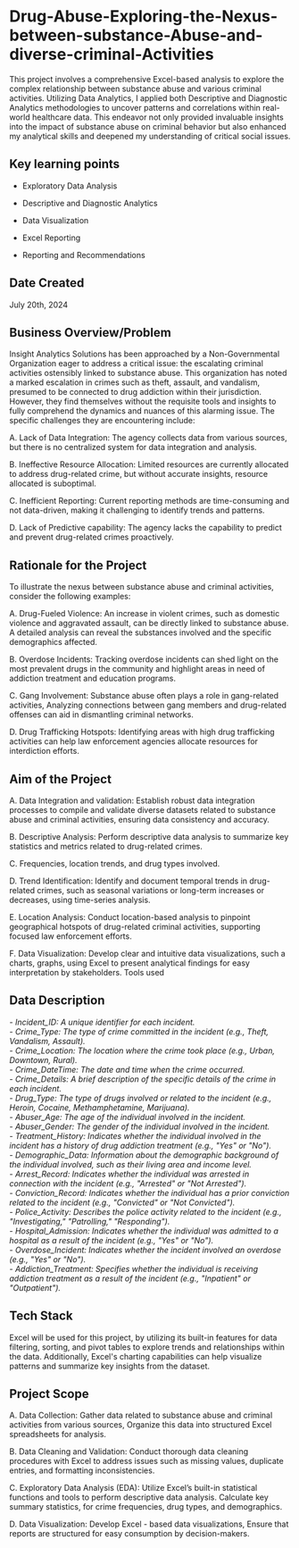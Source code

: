 # Drug-Abuse-Exploring-the-Nexus-between-substance-Abuse-and-diverse-criminal-Activities
This project involves a comprehensive Excel-based analysis to explore the complex relationship between substance abuse and various criminal activities. Utilizing Data Analytics, I applied both Descriptive and Diagnostic Analytics methodologies to uncover patterns and correlations within real-world healthcare data. This endeavor not only provided invaluable insights into the impact of substance abuse on criminal behavior but also enhanced my analytical skills and deepened my understanding of critical social issues.

## Key learning points
- Exploratory Data Analysis

- Descriptive and Diagnostic Analytics

- Data Visualization

- Excel Reporting

- Reporting and Recommendations




## Date Created
July 20th, 2024

## Business Overview/Problem
Insight Analytics Solutions has been approached by a Non-Governmental Organization eager to address a critical issue: the escalating criminal activities ostensibly linked to substance abuse. This organization has noted a marked escalation in crimes such as theft, assault, and vandalism, presumed to be connected to drug addiction within their jurisdiction. However, they find themselves without the requisite tools and insights to fully comprehend the dynamics and nuances of this alarming issue. The specific challenges they are encountering include:

A. Lack of Data Integration: The agency collects data from various sources, but there is no centralized system for data integration and analysis.
 
B. Ineffective Resource Allocation: Limited resources are currently allocated to address drug-related crime, but without accurate insights, resource allocated is suboptimal.
 
C. Inefficient Reporting: Current reporting methods are  time-consuming and not data-driven, making it challenging to identify trends and patterns.
 
D. Lack of Predictive capability: The agency lacks the capability to predict and prevent drug-related crimes proactively.

## Rationale for the Project
To illustrate the nexus between substance abuse and criminal activities, consider the following examples:

A. Drug-Fueled Violence: An increase in violent crimes, such as domestic violence and aggravated assault, can be directly linked to substance abuse. A detailed analysis can reveal the substances involved and the specific demographics affected.
 
B. Overdose Incidents: Tracking overdose incidents can shed light on the most prevalent drugs in the community and highlight areas in need of addiction treatment and education programs.
 
C. Gang Involvement: Substance abuse often plays a role in gang-related activities, Analyzing connections between gang members and drug-related offenses can aid in dismantling criminal networks.
 
D. Drug Trafficking Hotspots: Identifying areas with high drug trafficking activities can help law enforcement agencies allocate resources for interdiction efforts.

## Aim of the Project
A. Data Integration and validation: Establish robust data integration processes to compile and validate diverse datasets related to substance abuse and criminal activities, ensuring data consistency and accuracy.
 
B. Descriptive Analysis: Perform descriptive data analysis to summarize key statistics and metrics related to drug-related crimes.
 
C. Frequencies, location trends, and drug types involved.
 
D. Trend Identification: Identify and document temporal trends in drug-related crimes, such as seasonal variations or long-term increases or decreases, using time-series analysis.
 
E. Location Analysis: Conduct location-based analysis to pinpoint geographical hotspots of drug-related criminal activities, supporting focused law enforcement efforts.
 
F. Data Visualization: Develop clear and intuitive data visualizations, such a charts, graphs, using  Excel to present analytical findings for easy interpretation by stakeholders.
Tools used


## Data Description
  _- Incident_ID: A unique identifier for each incident._  
  _- Crime_Type: The type of crime committed in the incident (e.g., Theft, Vandalism, Assault)._  
  _- Crime_Location: The location where the crime took place (e.g., Urban, Downtown, Rural)._  
  _- Crime_DateTime: The date and time when the crime occurred._  
  _- Crime_Details: A brief description of the specific details of the crime in each incident._  
  _- Drug_Type: The type of drugs involved or related to the incident (e.g., Heroin, Cocaine, Methamphetamine, Marijuana)._  
  _- Abuser_Age: The age of the individual involved in the incident._  
  _- Abuser_Gender: The gender of the individual involved in the incident._  
  _- Treatment_History: Indicates whether the individual involved in the incident has a history of drug addiction treatment (e.g., "Yes" or "No")._  
  _- Demographic_Data: Information about the demographic background of the individual involved, such as their living area and income level._  
  _- Arrest_Record: Indicates whether the individual was arrested in connection with the incident (e.g., "Arrested" or "Not Arrested")._  
  _- Conviction_Record: Indicates whether the individual has a prior conviction related to the incident (e.g., "Convicted" or "Not Convicted")._  
  _- Police_Activity: Describes the police activity related to the incident (e.g., "Investigating," "Patrolling," "Responding")._  
  _- Hospital_Admission: Indicates whether the individual was admitted to a hospital as a result of the incident (e.g., "Yes" or "No")._  
  _- Overdose_Incident: Indicates whether the incident involved an overdose (e.g., "Yes" or "No")._  
  _- Addiction_Treatment: Specifies whether the individual is receiving addiction treatment as a result of the incident (e.g., "Inpatient" or "Outpatient")._  
  
  
## Tech Stack
Excel will be used for this project, by utilizing its built-in features for data filtering, sorting, and pivot tables to explore trends and relationships within the data. Additionally, Excel's charting capabilities can help visualize patterns and summarize key insights from the dataset.

## Project Scope
A. Data Collection: Gather data related to substance abuse and criminal activities from various sources, Organize this data into structured Excel spreadsheets for analysis.
 
B. Data Cleaning and Validation: Conduct thorough data cleaning procedures with Excel to address issues such as missing values, duplicate entries, and formatting inconsistencies.
 
C. Exploratory Data Analysis (EDA): Utilize Excel’s built-in statistical functions and tools to perform descriptive data analysis. Calculate key summary statistics, for crime frequencies, drug types, and demographics.
 
D. Data Visualization: Develop Excel - based data visualizations, Ensure that reports are structured for easy consumption by decision-makers.
